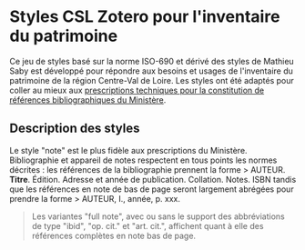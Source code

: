 # Styles CSL Zotero pour l'inventaire du patrimoine

Ce jeu de styles basé sur la norme ISO-690 et dérivé des styles de Mathieu Saby est développé pour répondre aux besoins et usages de l'inventaire du patrimoine de la région Centre-Val de Loire. Les styles ont été adaptés pour coller au mieux aux [prescriptions techniques pour la constitution de références bibliographiques du Ministère](http://www.culture.gouv.fr/culture/dp/inventaire/extranetIGPC/normes/constit_normesbiblio.pdf).


## Description des styles
Le style "note" est le plus fidèle aux prescriptions du Ministère. Bibliographie et appareil de notes respectent en tous points les normes décrites : les références de la bibliographie prennent la forme > AUTEUR. **Titre**. Édition. Adresse et année de publication. Collation. Notes. ISBN tandis que les références en note de bas de page seront largement abrégées pour prendre la forme > AUTEUR, I., année, p. xxx.


> Les variantes "full note", avec ou sans le support des abbréviations de type "ibid", "op. cit." et "art. cit.", affichent quant à elle des références complètes en note bas de page.
